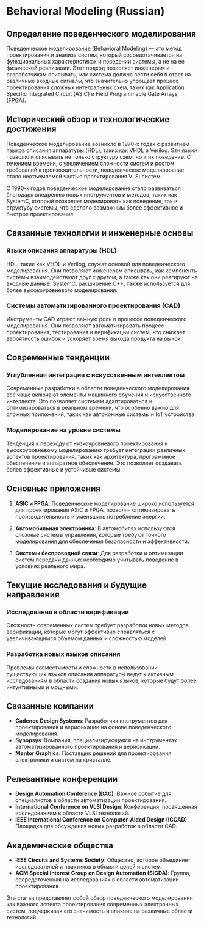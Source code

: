 # Behavioral Modeling (Russian)

## Определение поведенческого моделирования

Поведенческое моделирование (Behavioral Modeling) — это метод проектирования и анализа систем, который сосредотачивается на функциональных характеристиках и поведении системы, а не на ее физической реализации. Этот подход позволяет инженерам и разработчикам описывать, как система должна вести себя в ответ на различные входные сигналы, что значительно упрощает процесс проектирования сложных интегральных схем, таких как Application Specific Integrated Circuit (ASIC) и Field Programmable Gate Arrays (FPGA).

## Исторический обзор и технологические достижения

Поведенческое моделирование возникло в 1970-х годах с развитием языков описания аппаратуры (HDL), таких как VHDL и Verilog. Эти языки позволили описывать не только структуру схем, но и их поведение. С течением времени, с увеличением сложности систем и ростом требований к производительности, поведенческое моделирование стало неотъемлемой частью проектирования VLSI систем.

С 1990-х годов поведенческое моделирование стало развиваться благодаря внедрению новых инструментов и методов, таких как SystemC, который позволяет моделировать как поведение, так и структуру системы, что сделало возможным более эффективное и быстрое проектирование.

## Связанные технологии и инженерные основы

### Языки описания аппаратуры (HDL)

HDL, такие как VHDL и Verilog, служат основой для поведенческого моделирования. Они позволяют инженерам описывать, как компоненты системы взаимодействуют друг с другом, а также как они реагируют на входные данные. SystemC, расширение C++, также используется для более высокоуровневого моделирования.

### Системы автоматизированного проектирования (CAD)

Инструменты CAD играют важную роль в процессе поведенческого моделирования. Они позволяют автоматизировать процесс проектирования, тестирования и верификации систем, что снижает вероятность ошибок и ускоряет время выхода продукта на рынок.

## Современные тенденции

### Углубленная интеграция с искусственным интеллектом

Современные разработки в области поведенческого моделирования всё чаще включают элементы машинного обучения и искусственного интеллекта. Это позволяет системам адаптироваться и оптимизироваться в реальном времени, что особенно важно для сложных приложений, таких как автономные системы и IoT устройства.

### Моделирование на уровне системы

Тенденция к переходу от низкоуровневого проектирования к высокоуровневому моделированию требует интеграции различных аспектов проектирования, таких как архитектура, программное обеспечение и аппаратное обеспечение. Это позволяет создавать более эффективные и устойчивые системы.

## Основные приложения

1. **ASIC и FPGA**: Поведенческое моделирование широко используется для проектирования ASIC и FPGA, позволяя оптимизировать производительность и уменьшить потребление энергии.
  
2. **Автомобильная электроника**: В автомобилях используются сложные системы управления, которые требуют точного моделирования для обеспечения безопасности и эффективности.

3. **Системы беспроводной связи**: Для разработки и оптимизации систем передачи данных необходимо учитывать поведение в условиях реального мира.

## Текущие исследования и будущие направления

### Исследования в области верификации

Сложность современных систем требует разработки новых методов верификации, которые могут эффективно справляться с увеличивающимся объемом данных и сложностью моделей. 

### Разработка новых языков описания

Проблемы совместимости и сложности в использовании существующих языков описания аппаратуры ведут к активным исследованиям в области создания новых языков, которые будут более интуитивными и мощными.

## Связанные компании

- **Cadence Design Systems**: Разработчик инструментов для проектирования и верификации на основе поведенческого моделирования.
- **Synopsys**: Компания, специализирующаяся на инструментах автоматизированного проектирования и верификации.
- **Mentor Graphics**: Поставщик решений для проектирования электроники и систем на кристалле.

## Релевантные конференции

- **Design Automation Conference (DAC)**: Важное событие для специалистов в области автоматизации проектирования.
- **International Conference on VLSI Design**: Конференция, посвященная исследованиям в области VLSI технологий.
- **IEEE International Conference on Computer-Aided Design (ICCAD)**: Площадка для обсуждения новых разработок в области CAD.

## Академические общества

- **IEEE Circuits and Systems Society**: Общество, которое объединяет исследователей и практиков в области цепей и систем.
- **ACM Special Interest Group on Design Automation (SIGDA)**: Группа, сосредоточенная на исследованиях в области автоматизации проектирования.

Эта статья представляет собой обзор поведенческого моделирования как важного аспекта проектирования современных электронных систем, подчеркивая его значимость и влияние на различные области технологий.